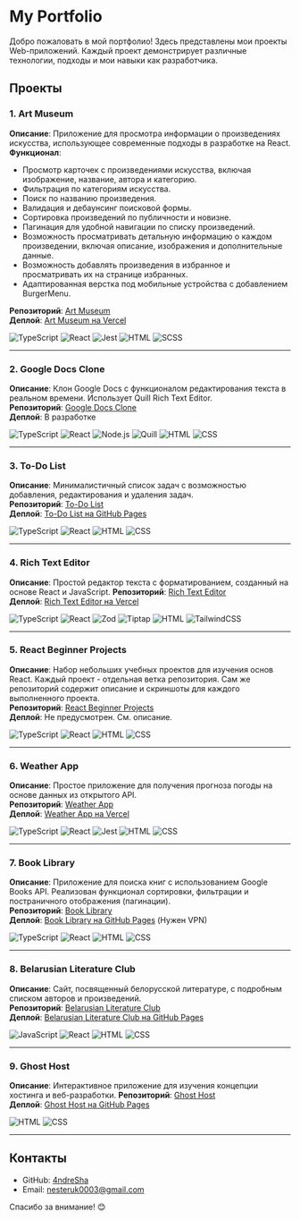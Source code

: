 # My Portfolio

Добро пожаловать в мой портфолио! Здесь представлены мои проекты Web-приложений. Каждый проект демонстрирует различные технологии, подходы и мои навыки как разработчика.

## Проекты

### 1. Art Museum
**Описание**: Приложение для просмотра информации о произведениях искусства, использующее современные подходы в разработке на React.  
**Функционал**:  
- Просмотр карточек с произведениями искусства, включая изображение, название, автора и категорию.  
- Фильтрация по категориям искусства.  
- Поиск по названию произведения.  
- Валидация и дебаунсинг поисковой формы.    
- Сортировка произведений по публичности и новизне.  
- Пагинация для удобной навигации по списку произведений.  
- Возможность просматривать детальную информацию о каждом произведении, включая описание, изображения и дополнительные данные.  
- Возможность добавлять произведения в избранное и просматривать их на странице избранных.  
- Адаптированная верстка под мобильные устройства с добавлением BurgerMenu.    

**Репозиторий**: [Art Museum](https://github.com/4ndreSha/Art-Museum-React)  
**Деплой**: [Art Museum на Vercel](https://art-museum-react.vercel.app)

![TypeScript](https://img.shields.io/badge/TypeScript-007ACC?style=for-the-badge&logo=typescript&logoColor=white) ![React](https://img.shields.io/badge/React-61DAFB?style=for-the-badge&logo=react&logoColor=black) ![Jest](https://img.shields.io/badge/Jest-C21325?style=for-the-badge&logo=jest&logoColor=white) ![HTML](https://img.shields.io/badge/HTML-E34F26?style=for-the-badge&logo=html5&logoColor=white) ![SCSS](https://img.shields.io/badge/SCSS-CC6699?style=for-the-badge&logo=sass&logoColor=white)  

---

### 2. Google Docs Clone
**Описание**: Клон Google Docs с функционалом редактирования текста в реальном времени. Использует Quill Rich Text Editor.  
**Репозиторий**: [Google Docs Clone](https://github.com/4ndreSha/Google-Docs-Clone-React)  
**Деплой**: В разработке  

![TypeScript](https://img.shields.io/badge/TypeScript-007ACC?style=for-the-badge&logo=typescript&logoColor=white) ![React](https://img.shields.io/badge/React-61DAFB?style=for-the-badge&logo=react&logoColor=black) ![Node.js](https://img.shields.io/badge/Node.js-339933?style=for-the-badge&logo=nodedotjs&logoColor=white) ![Quill](https://img.shields.io/badge/Quill-333333?style=for-the-badge) ![HTML](https://img.shields.io/badge/HTML-E34F26?style=for-the-badge&logo=html5&logoColor=white) ![CSS](https://img.shields.io/badge/CSS-1572B6?style=for-the-badge&logo=css3&logoColor=white)  

---

### 3. To-Do List
**Описание**: Минималистичный список задач с возможностью добавления, редактирования и удаления задач.   
**Репозиторий**: [To-Do List](https://github.com/4ndreSha/To-do-List-React)  
**Деплой**: [To-Do List на GitHub Pages](https://4ndresha.github.io/To-do-List-React/)

![TypeScript](https://img.shields.io/badge/TypeScript-007ACC?style=for-the-badge&logo=typescript&logoColor=white) ![React](https://img.shields.io/badge/React-61DAFB?style=for-the-badge&logo=react&logoColor=black) ![HTML](https://img.shields.io/badge/HTML-E34F26?style=for-the-badge&logo=html5&logoColor=white) ![CSS](https://img.shields.io/badge/CSS-1572B6?style=for-the-badge&logo=css3&logoColor=white) 

---

### 4. Rich Text Editor
**Описание**: Простой редактор текста с форматированием, созданный на основе React и JavaScript. 
**Репозиторий**: [Rich Text Editor](https://github.com/4ndreSha/Rich-Text-Editor-JS)  
**Деплой**: [Rich Text Editor на Vercel](https://rich-text-editor-eijoau09l-4ndreshas-projects.vercel.app)

![TypeScript](https://img.shields.io/badge/TypeScript-007ACC?style=for-the-badge&logo=typescript&logoColor=white) ![React](https://img.shields.io/badge/React-61DAFB?style=for-the-badge&logo=react&logoColor=black) ![Zod](https://img.shields.io/badge/Zod-333333?style=for-the-badge) ![Tiptap](https://img.shields.io/badge/Tiptap-333333?style=for-the-badge) ![HTML](https://img.shields.io/badge/HTML-E34F26?style=for-the-badge&logo=html5&logoColor=white) ![TailwindCSS](https://img.shields.io/badge/TailwindCSS-38B2AC?style=for-the-badge&logo=tailwind-css&logoColor=white)  

---

### 5. React Beginner Projects
**Описание**: Набор небольших учебных проектов для изучения основ React. Каждый проект - отдельная ветка репозитория. Сам же репозиторий содержит описание и скриншоты для каждого выполненного проекта.  
**Репозиторий**: [React Beginner Projects](https://github.com/4ndreSha/react-beginner-projects)  
**Деплой**: Не предусмотрен. См. описание.

![TypeScript](https://img.shields.io/badge/TypeScript-007ACC?style=for-the-badge&logo=typescript&logoColor=white) ![React](https://img.shields.io/badge/React-61DAFB?style=for-the-badge&logo=react&logoColor=black) ![HTML](https://img.shields.io/badge/HTML-E34F26?style=for-the-badge&logo=html5&logoColor=white) ![CSS](https://img.shields.io/badge/CSS-1572B6?style=for-the-badge&logo=css3&logoColor=white)  

---

### 6. Weather App
**Описание**: Простое приложение для получения прогноза погоды на основе данных из открытого API.  
**Репозиторий**: [Weather App](https://github.com/4ndreSha/weather-react)  
**Деплой**: [Weather App на Vercel](https://weather-react-b0f3xyktq-4ndreshas-projects.vercel.app)

![TypeScript](https://img.shields.io/badge/TypeScript-007ACC?style=for-the-badge&logo=typescript&logoColor=white) ![React](https://img.shields.io/badge/React-61DAFB?style=for-the-badge&logo=react&logoColor=black) ![Jest](https://img.shields.io/badge/Jest-C21325?style=for-the-badge&logo=jest&logoColor=white) ![HTML](https://img.shields.io/badge/HTML-E34F26?style=for-the-badge&logo=html5&logoColor=white) ![CSS](https://img.shields.io/badge/CSS-1572B6?style=for-the-badge&logo=css3&logoColor=white) 

---

### 7. Book Library
**Описание**: Приложение для поиска книг с использованием Google Books API. Реализован функционал сортировки, фильтрации и постраничного отображения (пагинации).  
**Репозиторий**: [Book Library](https://github.com/4ndreSha/JS-Modsen-Test-Project)  
**Деплой**: [Book Library на GitHub Pages](https://4ndresha.github.io/JS-Modsen-Test-Project/) (Нужен VPN)
  
![TypeScript](https://img.shields.io/badge/TypeScript-007ACC?style=for-the-badge&logo=typescript&logoColor=white) ![React](https://img.shields.io/badge/React-61DAFB?style=for-the-badge&logo=react&logoColor=black) ![HTML](https://img.shields.io/badge/HTML-E34F26?style=for-the-badge&logo=html5&logoColor=white) ![CSS](https://img.shields.io/badge/CSS-1572B6?style=for-the-badge&logo=css3&logoColor=white) 

---

### 8. Belarusian Literature Club
**Описание**: Сайт, посвященный белорусской литературе, с подробным списком авторов и произведений.  
**Репозиторий**: [Belarusian Literature Club](https://github.com/CaptMelancholy/cpi_bellitclub)  
**Деплой**: [Belarusian Literature Club на GitHub Pages](https://captmelancholy.github.io/cpi_bellitclub/#/list)
  
![JavaScript](https://img.shields.io/badge/JavaScript-F7DF1E?style=for-the-badge&logo=javascript&logoColor=black) ![React](https://img.shields.io/badge/React-61DAFB?style=for-the-badge&logo=react&logoColor=black) ![HTML](https://img.shields.io/badge/HTML-E34F26?style=for-the-badge&logo=html5&logoColor=white) ![CSS](https://img.shields.io/badge/CSS-1572B6?style=for-the-badge&logo=css3&logoColor=white)  

---

### 9. Ghost Host
**Описание**: Интерактивное приложение для изучения концепции хостинга и веб-разработки. 
**Репозиторий**: [Ghost Host](https://github.com/CaptMelancholy/GhostHost)  
**Деплой**: [Ghost Host на GitHub Pages](https://captmelancholy.github.io/GhostHost/)

![HTML](https://img.shields.io/badge/HTML-E34F26?style=for-the-badge&logo=html5&logoColor=white) ![CSS](https://img.shields.io/badge/CSS-1572B6?style=for-the-badge&logo=css3&logoColor=white)  

---

## Контакты
- GitHub: [4ndreSha](https://github.com/4ndreSha)  
- Email: nesteruk0003@gmail.com  

Спасибо за внимание! 😊
